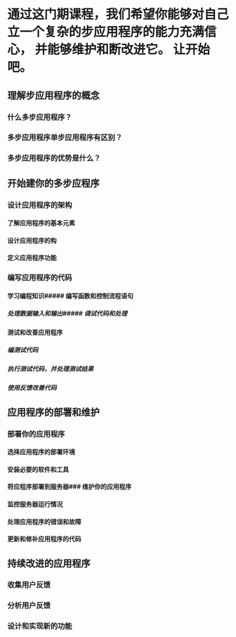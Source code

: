 # 通过这门期课程，我们希望你能够对自己立一个复杂的步应用程序的能力充满信心， 并能够维护和断改进它。 让开始吧。

## 理解步应用程序的概念

### 什么多步应用程序？

### 多步应用程序单步应用程序有区别？

### 多步应用程序的优势是什么？

## 开始建你的多步应程序

### 设计应用程序的架构

#### 了解应用程序的基本元素

#### 设计应用程序的构

#### 定义应用程序功能

### 编写应用程序的代码

#### 学习编程知识##### 编写函数和控制流程语句

##### 处理数据输入和输出##### 调试代码和处理

#### 测试和改善应用程序

##### 编测试代码

##### 执行测试代码，并处理测试结果

##### 使用反馈改善代码

## 应用程序的部署和维护

### 部署你的应用程序

#### 选择应用程序的部署环境

#### 安装必要的软件和工具

#### 将应程序部署到服务器### 维护你的应用程序

#### 监控服务器运行情况

#### 处理应用程序的错误和故障

#### 更新和修补应用程序的代码

## 持续改进的应用程序

### 收集用户反馈

### 分析用户反馈

### 设计和实现新的功能